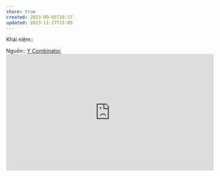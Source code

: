 ```yaml
---
share: true
created: 2023-09-05T16:17
updated: 2023-11-27T15:05
---
```

Khái niệm:: 

Nguồn:: [Y Combinator](../../../%CE%9E%20Ngu%E1%BB%93n/Y%20Combinator.md), <iframe width="560" height="315" src="https://www.youtube.com/embed/0LNQxT9LvM0?si=EZU5bHjpxNDong86&t=3326" title="YouTube video player" frameborder="0" allow="accelerometer; autoplay; clipboard-write; encrypted-media; gyroscope; picture-in-picture; web-share" referrerpolicy="strict-origin-when-cross-origin" allowfullscreen></iframe>
